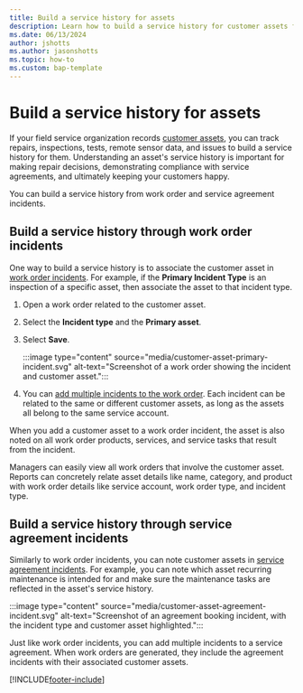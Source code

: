 ```yaml
---
title: Build a service history for assets
description: Learn how to build a service history for customer assets from work orders and service agreements in Dynamics 365 Field Service.
ms.date: 06/13/2024
author: jshotts
ms.author: jasonshotts
ms.topic: how-to
ms.custom: bap-template
---
```

 
# Build a service history for assets

If your field service organization records [customer assets](assets.md), you can track repairs, inspections, tests, remote sensor data, and issues to build a service history for them. Understanding an asset's service history is important for making repair decisions, demonstrating compliance with service agreements, and ultimately keeping your customers happy.

You can build a service history from work order and service agreement incidents.

## Build a service history through work order incidents

One way to build a service history is to associate the customer asset in [work order incidents](configure-incident-types.md). For example, if the **Primary Incident Type** is an inspection of a specific asset, then associate the asset to that incident type.

1. Open a work order related to the customer asset.

1. Select the **Incident type** and the **Primary asset**.

1. Select **Save**.

   :::image type="content" source="media/customer-asset-primary-incident.svg" alt-text="Screenshot of a work order showing the incident and customer asset.":::

1. You can [add multiple incidents to the work order](configure-incident-types.md#add-multiple-incident-types-to-a-work-order). Each incident can be related to the same or different customer assets, as long as the assets all belong to the same service account.

When you add a customer asset to a work order incident, the asset is also noted on all work order products, services, and service tasks that result from the incident.

Managers can easily view all work orders that involve the customer asset. Reports can concretely relate asset details like name, category, and product with work order details like service account, work order type, and incident type.

## Build a service history through service agreement incidents

Similarly to work order incidents, you can note customer assets in [service agreement incidents](set-up-customer-agreements.md#step-3-add-agreement-work-details). For example, you can note which asset recurring maintenance is intended for and make sure the maintenance tasks are reflected in the asset's service history.

:::image type="content" source="media/customer-asset-agreement-incident.svg" alt-text="Screenshot of an agreement booking incident, with the incident type and customer asset highlighted.":::

Just like work order incidents, you can add multiple incidents to a service agreement. When work orders are generated, they include the agreement incidents with their associated customer assets.

[!INCLUDE[footer-include](../includes/footer-banner.md)]
